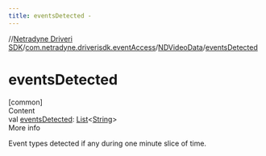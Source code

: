 ```yaml
---
title: eventsDetected -
---
```

//[Netradyne Driveri SDK](../../index.md)/[com.netradyne.driverisdk.eventAccess](../index.md)/[NDVideoData](index.md)/[eventsDetected](events-detected.md)



# eventsDetected  
[common]  
Content  
val [eventsDetected](events-detected.md): [List](https://kotlinlang.org/api/latest/jvm/stdlib/kotlin.collections/-list/index.html)<[String](https://kotlinlang.org/api/latest/jvm/stdlib/kotlin/-string/index.html)>  
More info  


Event types detected if any during one minute slice of time.

  



